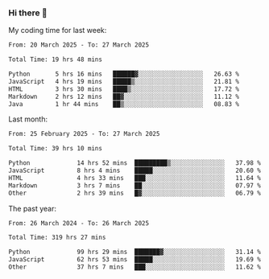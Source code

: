 ### Hi there 👋

My coding time for last week:

<!--START_SECTION:week-->

```txt
From: 20 March 2025 - To: 27 March 2025

Total Time: 19 hrs 48 mins

Python       5 hrs 16 mins   ██████▓░░░░░░░░░░░░░░░░░░   26.63 %
JavaScript   4 hrs 19 mins   █████▒░░░░░░░░░░░░░░░░░░░   21.81 %
HTML         3 hrs 30 mins   ████▒░░░░░░░░░░░░░░░░░░░░   17.72 %
Markdown     2 hrs 12 mins   ██▓░░░░░░░░░░░░░░░░░░░░░░   11.12 %
Java         1 hr 44 mins    ██▒░░░░░░░░░░░░░░░░░░░░░░   08.83 %
```

<!--END_SECTION:week-->

Last month:

<!--START_SECTION:month-->

```txt
From: 25 February 2025 - To: 27 March 2025

Total Time: 39 hrs 10 mins

Python             14 hrs 52 mins  █████████▒░░░░░░░░░░░░░░░   37.98 %
JavaScript         8 hrs 4 mins    █████░░░░░░░░░░░░░░░░░░░░   20.60 %
HTML               4 hrs 33 mins   ███░░░░░░░░░░░░░░░░░░░░░░   11.64 %
Markdown           3 hrs 7 mins    ██░░░░░░░░░░░░░░░░░░░░░░░   07.97 %
Other              2 hrs 39 mins   █▓░░░░░░░░░░░░░░░░░░░░░░░   06.79 %
```

<!--END_SECTION:month-->

The past year:

<!--START_SECTION:year-->

```txt
From: 26 March 2024 - To: 26 March 2025

Total Time: 319 hrs 27 mins

Python             99 hrs 29 mins  ███████▓░░░░░░░░░░░░░░░░░   31.14 %
JavaScript         62 hrs 53 mins  █████░░░░░░░░░░░░░░░░░░░░   19.69 %
Other              37 hrs 7 mins   ███░░░░░░░░░░░░░░░░░░░░░░   11.62 %
```

<!--END_SECTION:year-->
